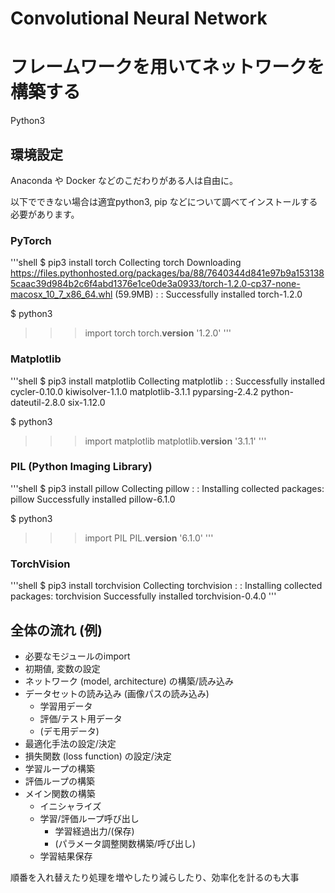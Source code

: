 Convolutional Neural Network
====
# フレームワークを用いてネットワークを構築する
Python3

## 環境設定
Anaconda や Docker などのこだわりがある人は自由に。

以下でできない場合は適宜python3, pip などについて調べてインストールする必要があります。

### PyTorch

'''shell
$ pip3 install torch
Collecting torch
  Downloading https://files.pythonhosted.org/packages/ba/88/7640344d841e97b9a1531385caac39d984b2c6f4abd1376e1ce0de3a0933/torch-1.2.0-cp37-none-macosx_10_7_x86_64.whl (59.9MB)
:
:
Successfully installed torch-1.2.0

$ python3
>>> import torch
>>> torch.__version__
'1.2.0'
'''

### Matplotlib
'''shell
$ pip3 install matplotlib
Collecting matplotlib
:
:
Successfully installed cycler-0.10.0 kiwisolver-1.1.0 matplotlib-3.1.1 pyparsing-2.4.2 python-dateutil-2.8.0 six-1.12.0

$ python3
>>> import matplotlib
>>> matplotlib.__version__
'3.1.1'
'''

### PIL (Python Imaging Library)
'''shell
$ pip3 install pillow
Collecting pillow
:
:
Installing collected packages: pillow
Successfully installed pillow-6.1.0

$ python3 
>>> import PIL
>>> PIL.__version__
'6.1.0'
'''

### TorchVision
'''shell
$ pip3 install torchvision
Collecting torchvision
:
:
Installing collected packages: torchvision
Successfully installed torchvision-0.4.0
'''

## 全体の流れ (例)

 - 必要なモジュールのimport
 - 初期値, 変数の設定
 - ネットワーク (model, architecture) の構築/読み込み
 - データセットの読み込み (画像パスの読み込み)
   - 学習用データ
   - 評価/テスト用データ
   - (デモ用データ)
 - 最適化手法の設定/決定
 - 損失関数 (loss function) の設定/決定
 - 学習ループの構築
 - 評価ループの構築
 - メイン関数の構築
   - イニシャライズ
   - 学習/評価ループ呼び出し
      - 学習経過出力/(保存)
      - (パラメータ調整関数構築/呼び出し)
   - 学習結果保存


順番を入れ替えたり処理を増やしたり減らしたり、効率化を計るのも大事

